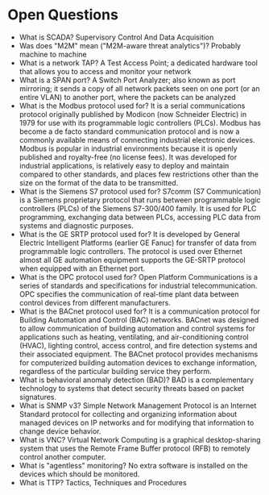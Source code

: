 # Open Questions

- What is SCADA? Supervisory Control And Data Acquisition
- Was does "M2M" mean ("M2M-aware threat analytics")? Probably machine to machine
- What is a network TAP? A Test Access Point; a dedicated hardware tool that allows you to access and monitor your network
- What is a SPAN port? A Switch Port Analyzer; also known as port mirroring; it sends a copy of all network packets seen on one port (or an entire VLAN) to another port, where the packets can be analyzed
- What is the Modbus protocol used for? It is a serial communications protocol originally published by Modicon (now Schneider Electric) in 1979 for use with its programmable logic controllers (PLCs). Modbus has become a de facto standard communication protocol and is now a commonly available means of connecting industrial electronic devices. Modbus is popular in industrial environments because it is openly published and royalty-free (no license fees). It was developed for industrial applications, is relatively easy to deploy and maintain compared to other standards, and places few restrictions other than the size on the format of the data to be transmitted.
- What is the Siemens S7 protocol used for? S7comm (S7 Communication) is a Siemens proprietary protocol that runs between programmable logic controllers (PLCs) of the Siemens S7-300/400 family. It is used for PLC programming, exchanging data between PLCs, accessing PLC data from systems and diagnostic purposes.
- What is the GE SRTP protocol used for? It is developed by General Electric Intelligent Platforms (earlier GE Fanuc) for transfer of data from programmable logic controllers. The protocol is used over Ethernet almost all GE automation equipment supports the GE-SRTP protocol when equipped with an Ethernet port.
- What is the OPC protocol used for? Open Platform Communications is a series of standards and specifications for industrial telecommunication. OPC specifies the communication of real-time plant data between control devices from different manufacturers.
- What is the BACnet protocol used for? It is a communication protocol for Building Automation and Control (BAC) networks. BACnet was designed to allow communication of building automation and control systems for applications such as heating, ventilating, and air-conditioning control (HVAC), lighting control, access control, and fire detection systems and their associated equipment. The BACnet protocol provides mechanisms for computerized building automation devices to exchange information, regardless of the particular building service they perform.
- What is behavioral anomaly detection (BAD)? BAD is a complementary technology to systems that detect security threats based on packet signatures.
- What is SNMP v3? Simple Network Management Protocol is an Internet Standard protocol for collecting and organizing information about managed devices on IP networks and for modifying that information to change device behavior.
- What is VNC? Virtual Network Computing is a graphical desktop-sharing system that uses the Remote Frame Buffer protocol (RFB) to remotely control another computer.
- What is "agentless" monitoring? No extra software is installed on the devices which should be monitored.
- What is TTP? Tactics, Techniques and Procedures
